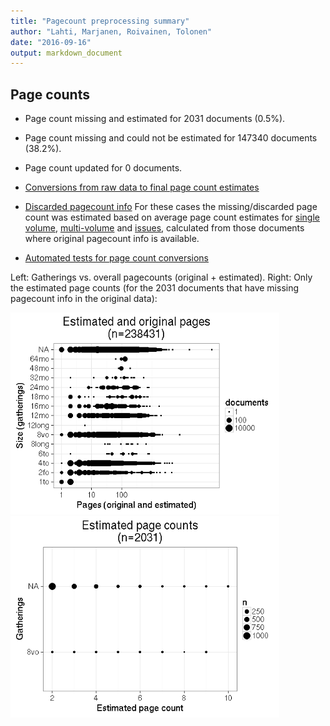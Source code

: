 ```yaml
---
title: "Pagecount preprocessing summary"
author: "Lahti, Marjanen, Roivainen, Tolonen"
date: "2016-09-16"
output: markdown_document
---
```





## Page counts

  * Page count missing and estimated for 2031 documents (0.5%).

  * Page count missing and could not be estimated for 147340 documents (38.2%).

  * Page count updated for 0 documents.
  
  * [Conversions from raw data to final page count estimates](output.tables/pagecount_conversion_nontrivial.csv)

<!--[Page conversions from raw data to final page count estimates with volume info](output.tables/page_conversion_table_full.csv)-->

  * [Discarded pagecount info](output.tables/pagecount_discarded.csv) For these cases the missing/discarded page count was estimated based on average page count estimates for [single volume](mean_pagecounts_singlevol.csv), [multi-volume](mean_pagecounts_multivol.csv) and [issues](mean_pagecounts_issue.csv), calculated from those documents where original pagecount info is available.

  * [Automated tests for page count conversions](https://github.com/rOpenGov/bibliographica/blob/master/inst/extdata/tests_polish_physical_extent.csv)


Left: Gatherings vs. overall pagecounts (original + estimated). Right: Only the estimated page counts (for the 2031 documents that have missing pagecount info in the original data):

<img src="figure/pagecount-size-estimated-1.png" title="plot of chunk size-estimated" alt="plot of chunk size-estimated" width="430px" /><img src="figure/pagecount-size-estimated-2.png" title="plot of chunk size-estimated" alt="plot of chunk size-estimated" width="430px" />


<!--

## Average page counts (only works in CERL now)

Multi-volume documents average page counts are given per volume.


|doc.dimension | mean.pages.singlevol|median.pages.singlevol | n.singlevol| mean.pages.multivol| median.pages.multivol| n.multivol| mean.pages.issue| median.pages.issue| n.issue|
|:-------------|--------------------:|:----------------------|-----------:|-------------------:|---------------------:|----------:|----------------:|------------------:|-------:|
|2fo           |                  NaN|NA                     |        1858|                  NA|                    NA|         NA|               NA|                 NA|      NA|
|4to           |                  NaN|NA                     |       32051|                  NA|                    NA|         NA|              NaN|                 NA|       7|
|6to           |                  NaN|NA                     |          28|                  NA|                    NA|         NA|              NaN|                 NA|       1|
|8long         |                  NaN|NA                     |          14|                  NA|                    NA|         NA|               NA|                 NA|      NA|
|8vo           |                  NaN|NA                     |       25060|                   1|                     1|         95|                1|                  1|      29|
|12long        |                  NaN|NA                     |           1|                  NA|                    NA|         NA|               NA|                 NA|      NA|
|12mo          |                  NaN|NA                     |        3288|                 NaN|                    NA|         20|              NaN|                 NA|       3|
|16mo          |                  NaN|NA                     |        1599|                 NaN|                    NA|          6|               NA|                 NA|      NA|
|18mo          |                  NaN|NA                     |          95|                  NA|                    NA|         NA|               NA|                 NA|      NA|
|24mo          |                  NaN|NA                     |         171|                  NA|                    NA|         NA|               NA|                 NA|      NA|
|32mo          |                  NaN|NA                     |          32|                  NA|                    NA|         NA|               NA|                 NA|      NA|
|48mo          |                  NaN|NA                     |           7|                  NA|                    NA|         NA|               NA|                 NA|      NA|
|64mo          |                  NaN|NA                     |          35|                  NA|                    NA|         NA|               NA|                 NA|      NA|
|NA            |                  NaN|NA                     |      318072|                   1|                     1|       1941|                1|                  1|     623|

![plot of chunk size-pagecountsmulti2](figure/pagecount-size-pagecountsmulti2-1.png)

-->
